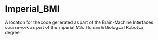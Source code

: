 # Imperial_BMI
A location for the code generated as part of the Brain-Machine Interfaces coursework as part of the Imperial MSc Human &amp; Biological Robotics degree. 
